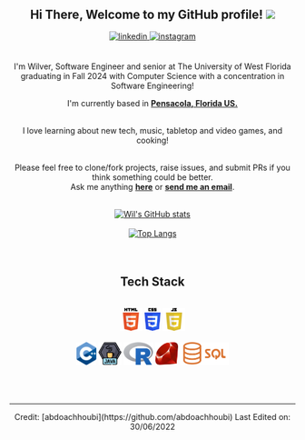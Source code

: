 <header></header>

<section align="center">
<h2> Hi There, Welcome to my GitHub profile! <img src="https://media2.giphy.com/media/IpM4kYGnxqmE02P9rr/giphy.gif?cid=ecf05e47rj6f1ax3zjfrw2bf5uogbpb9gtuy1tpj7tnajqyx&ep=v1_stickers_search&rid=giphy.gif&ct=s" width="50"></h2>
<a href="https://www.linkedin.com/in/wilver-santos/" target="_blank">
<img src=https://img.shields.io/badge/linkedin-%2300acee.svg?color=405DE6&style=for-the-badge&logo=linkedin&logoColor=white alt=linkedin style="margin-bottom: 5px;" />
</a>
<a href="https://www.instagram.com/wilver.santos84/" target="_blank">
<img src=https://img.shields.io/badge/instagram-%ff5851db.svg?color=C13584&style=for-the-badge&logo=instagram&logoColor=white alt=instagram style="margin-bottom: 5px;" />
</a>
<br />
<br />

I'm Wilver, Software Engineer and senior at The University of West Florida graduating in Fall 2024 with Computer Science with a concentration in Software Engineering!
<br />

I'm currently based in **[Pensacola, Florida US.](https://goo.gl/maps/9tTtGyytAgpaPeuQ9)**

<br />
I love learning about new tech, music, tabletop and video games, and cooking! 
<br />
<br />

Please feel free to clone/fork projects, raise issues, and submit PRs if you think something could be better.<br />
Ask me anything **[here](https://github.com/Wil-Silver44/Wil-Silver44/issues/new)** or <a href="mailto:wilver.santos84@gmail.com"><b>send me an email</b></a>.
<br />
<br />

[![Wil's GitHub stats](https://github-readme-stats-wil-silver.vercel.app/api?username=Wil-Silver44&theme=tokyonight)](https://github.com/anuraghazra/github-readme-stats)
<br />
<br />
[![Top Langs](https://github-readme-stats-wil-silver.vercel.app/api/top-langs/?username=Wil-Silver44&theme=tokyonight)](https://github.com/anuraghazra/github-readme-stats)
<br />
<br />
<br />

</section>

<div align="center">

## Tech Stack

<br />
<a margin="10" href="https://developer.mozilla.org/en-US/docs/Web/HTML" target="_blank"><img margin="10px" height="40" src="https://github.com/Wil-silver44/Arisoren/blob/main/resources/images/HTML5_logo_and_wordmark.png" alt="HTML"></a>
<a margin="10" href="https://developer.mozilla.org/en-US/docs/Web/CSS" target="_blank"><img margin="10px" height="40" src="https://github.com/Wil-silver44/Arisoren/blob/main/resources/images/CSS3_logo_and_wordmark.png" alt="CSS"></a>
<a margin="10" href="https://developer.mozilla.org/en-US/docs/Web/JavaScript" target="_blank"><img margin="10px" height="40" src="https://github.com/Wil-silver44/Arisoren/blob/main/resources/images/javascript-39420.png" alt="Javascript"></a>
<br />
<br />
<a margin="10" href="https://isocpp.org/" target="_blank"><img margin="10px" height="40" src="https://github.com/Wil-silver44/Arisoren/blob/main/resources/images/ISO_C%2B%2B_Logo.png" alt="C++"></a>
<a margin="10" href="https://www.java.com/" target="_blank"><img margin="10px" height="40" src="https://github.com/Wil-silver44/Arisoren/blob/main/resources/images/java_logo.png" alt="Java"></a>
<a margin="10" href="https://www.r-project.org/" target="_blank"><img margin="10px" height="40" src="https://github.com/Wil-silver44/Arisoren/blob/main/resources/images/R_logo.png" alt="R"></a>
<a margin="10" href="https://www.ruby-lang.org" target="_blank"><img margin="10px" height="40" src="https://github.com/Wil-silver44/Arisoren/blob/main/resources/images/Ruby_logo.png" alt="ruby"></a>
<a margin="10" href="https://www.techtarget.com/searchdatamanagement/definition/SQL" target="_blank"><img margin="10px" height="40" src="https://github.com/Wil-silver44/Arisoren/blob/main/resources/images/Sql_data_base_with_logo.png" alt="SQL"></a>
<br />
<br />
</div>
<br />
<br />

---

<div align="center">
Credit: [abdoachhoubi](https://github.com/abdoachhoubi)
Last Edited on: 30/06/2022
</div>
